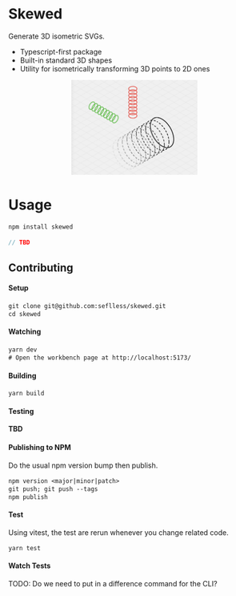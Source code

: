 # Skewed

Generate 3D isometric SVGs.

- Typescript-first package
- Built-in standard 3D shapes
- Utility for isometrically transforming 3D points to 2D ones

<img width="50%" src="./docs/images/isometric.png" style="margin: 0px 25%"/>

# Usage

```sh
npm install skewed
```

```ts
// TBD
```

## Contributing

#### Setup

```
git clone git@github.com:seflless/skewed.git
cd skewed
```

#### Watching

```
yarn dev
# Open the workbench page at http://localhost:5173/
```

#### Building

```
yarn build
```

#### Testing

**TBD**

#### Publishing to NPM

Do the usual npm version bump then publish.

```
npm version <major|minor|patch>
git push; git push --tags
npm publish
```

#### Test

Using vitest, the test are rerun whenever you change related code.

```
yarn test
```

#### Watch Tests

TODO: Do we need to put in a difference command for the CLI?
